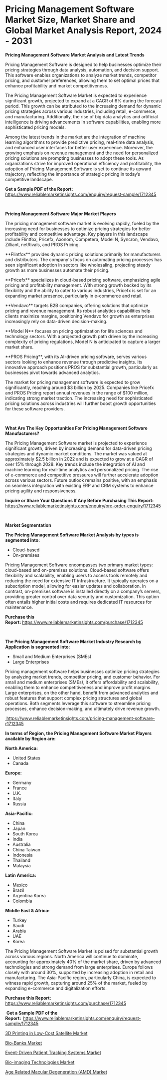 <p><h1>Pricing Management Software Market Size, Market Share and Global Market Analysis Report, 2024 - 2031</h1></p><p><strong>Pricing Management Software Market Analysis and Latest Trends</strong></p>
<p><p>Pricing Management Software is designed to help businesses optimize their pricing strategies through data analysis, automation, and decision support. This software enables organizations to analyze market trends, competitor pricing, and customer preferences, allowing them to set optimal prices that enhance profitability and market competitiveness.</p><p>The Pricing Management Software Market is expected to experience significant growth, projected to expand at a CAGR of 6% during the forecast period. This growth can be attributed to the increasing demand for dynamic pricing strategies across various industries, including retail, e-commerce, and manufacturing. Additionally, the rise of big data analytics and artificial intelligence is driving advancements in software capabilities, enabling more sophisticated pricing models.</p><p>Among the latest trends in the market are the integration of machine learning algorithms to provide predictive pricing, real-time data analysis, and enhanced user interfaces for better user experience. Moreover, the growing emphasis on revenue management and the need for personalized pricing solutions are prompting businesses to adopt these tools. As organizations strive for improved operational efficiency and profitability, the adoption of Pricing Management Software is set to continue its upward trajectory, reflecting the importance of strategic pricing in today’s competitive landscape.</p></p>
<p><strong>Get a Sample PDF of the Report:&nbsp;</strong> <a href="https://www.reliablemarketinsights.com/enquiry/request-sample/1712345?utm_campaign=1619&utm_medium=2&utm_source=Github&utm_content=ia&utm_term=22102024&utm_id=pricing-management-software">https://www.reliablemarketinsights.com/enquiry/request-sample/1712345</a></p>
<p>&nbsp;</p>
<p><strong>Pricing Management Software Major Market Players</strong></p>
<p><p>The pricing management software market is evolving rapidly, fueled by the increasing need for businesses to optimize pricing strategies for better profitability and competitive advantage. Key players in this landscape include Flintfox, Pricefx, Axonom, Competera, Model N, Syncron, Vendavo, Zilliant, netRivals, and PROS Pricing.</p><p>**Flintfox** provides dynamic pricing solutions primarily for manufacturers and distributors. The company's focus on automating pricing processes has seen significant adoption in sectors like wholesaling, projecting steady growth as more businesses automate their pricing.</p><p>**Pricefx** specializes in cloud-based pricing software, emphasizing agile pricing and profitability management. With strong growth backed by its flexibility and the ability to cater to various industries, Pricefx is set for an expanding market presence, particularly in e-commerce and retail.</p><p>**Vendavo** targets B2B companies, offering solutions that optimize pricing and revenue management. Its robust analytics capabilities help clients maximize margins, positioning Vendavo for growth as enterprises increasingly rely on data-driven decision-making.</p><p>**Model N** focuses on pricing optimization for life sciences and technology sectors. With a projected growth path driven by the increasing complexity of pricing regulations, Model N is anticipated to capture a larger market share.</p><p>**PROS Pricing**, with its AI-driven pricing software, serves various sectors looking to enhance revenue through predictive insights. Its innovative approach positions PROS for substantial growth, particularly as businesses pivot towards advanced analytics.</p><p>The market for pricing management software is expected to grow significantly, reaching around $3 billion by 2025. Companies like Pricefx and PROS Pricing report annual revenues in the range of $100 million, indicating strong market traction. The increasing need for sophisticated pricing solutions across industries will further boost growth opportunities for these software providers.</p></p>
<p>&nbsp;</p>
<p><strong>What Are The Key Opportunities For Pricing Management Software Manufacturers?</strong></p>
<p><p>The Pricing Management Software market is projected to experience significant growth, driven by increasing demand for data-driven pricing strategies and dynamic market conditions. The market was valued at approximately $2.5 billion in 2022 and is expected to grow at a CAGR of over 15% through 2028. Key trends include the integration of AI and machine learning for real-time analytics and personalized pricing. The rise of e-commerce and competitive pressures will further accelerate adoption across various sectors. Future outlook remains positive, with an emphasis on seamless integration with existing ERP and CRM systems to enhance pricing agility and responsiveness.</p></p>
<p><strong>Inquire or Share Your Questions If Any Before Purchasing This Report:</strong> <a href="https://www.reliablemarketinsights.com/enquiry/pre-order-enquiry/1712345?utm_campaign=1619&utm_medium=2&utm_source=Github&utm_content=ia&utm_term=22102024&utm_id=pricing-management-software">https://www.reliablemarketinsights.com/enquiry/pre-order-enquiry/1712345</a></p>
<p>&nbsp;</p>
<p><strong>Market Segmentation</strong></p>
<p><strong>The Pricing Management Software Market Analysis by types is segmented into:</strong></p>
<p><ul><li>Cloud-based</li><li>On-premises</li></ul></p>
<p><p>Pricing Management Software encompasses two primary market types: cloud-based and on-premises solutions. Cloud-based software offers flexibility and scalability, enabling users to access tools remotely and reducing the need for extensive IT infrastructure. It typically operates on a subscription model, allowing for easier updates and collaboration. In contrast, on-premises software is installed directly on a company’s servers, providing greater control over data security and customization. This option often entails higher initial costs and requires dedicated IT resources for maintenance.</p></p>
<p><strong>Purchase this Report:&nbsp;</strong><a href="https://www.reliablemarketinsights.com/purchase/1712345?utm_campaign=1619&utm_medium=2&utm_source=Github&utm_content=ia&utm_term=22102024&utm_id=pricing-management-software">https://www.reliablemarketinsights.com/purchase/1712345</a></p>
<p>&nbsp;</p>
<p><strong>The Pricing Management Software Market Industry Research by Application is segmented into:</strong></p>
<p><ul><li>Small and Medium Enterprises (SMEs)</li><li>Large Enterprises</li></ul></p>
<p><p>Pricing management software helps businesses optimize pricing strategies by analyzing market trends, competitor pricing, and customer behavior. For small and medium enterprises (SMEs), it offers affordability and scalability, enabling them to enhance competitiveness and improve profit margins. Large enterprises, on the other hand, benefit from advanced analytics and robust features that support complex pricing structures and global operations. Both segments leverage this software to streamline pricing processes, enhance decision-making, and ultimately drive revenue growth.</p></p>
<p><a href="https://www.reliablemarketinsights.com/pricing-management-software-r1712345?utm_campaign=1619&utm_medium=2&utm_source=Github&utm_content=ia&utm_term=22102024&utm_id=pricing-management-software">&nbsp;https://www.reliablemarketinsights.com/pricing-management-software-r1712345</a></p>
<p><strong>In terms of Region, the Pricing Management Software Market Players available by Region are:</strong></p>
<p>
    <p> <strong> North America: </strong>
        <ul>
            <li>United States</li>
            <li>Canada</li>
        </ul>
        </p> 
    <p> <strong> Europe: </strong>
        <ul>
            <li>Germany</li>
            <li>France</li>
            <li>U.K.</li>
            <li>Italy</li>
            <li>Russia</li>
        </ul>
        </p> 
    <p> <strong> Asia-Pacific: </strong>
        <ul>
            <li>China</li>
            <li>Japan</li>
            <li>South Korea</li>
            <li>India</li>
            <li>Australia</li>
            <li>China Taiwan</li>
            <li>Indonesia</li>
            <li>Thailand</li>
            <li>Malaysia</li>
        </ul>
        </p> 
    <p> <strong> Latin America: </strong>
        <ul>
            <li>Mexico</li>
            <li>Brazil</li>
            <li>Argentina Korea</li>
            <li>Colombia</li>
        </ul>
        </p> 
    <p> <strong> Middle East & Africa: </strong>
        <ul>
            <li>Turkey</li>
            <li>Saudi</li>
            <li>Arabia</li>
            <li>UAE</li>
            <li>Korea</li>
        </ul>
    </p>
    </p>
<p><p>The Pricing Management Software Market is poised for substantial growth across various regions. North America will continue to dominate, accounting for approximately 40% of the market share, driven by advanced technologies and strong demand from large enterprises. Europe follows closely with around 30%, supported by increasing adoption in retail and manufacturing. The Asia-Pacific region, particularly China, is expected to witness rapid growth, capturing around 25% of the market, fueled by expanding e-commerce and digitalization efforts.</p></p>
<p><strong>Purchase this Report: </strong><a href="https://www.reliablemarketinsights.com/purchase/1712345?utm_campaign=1619&utm_medium=2&utm_source=Github&utm_content=ia&utm_term=22102024&utm_id=pricing-management-software">https://www.reliablemarketinsights.com/purchase/1712345</a></p>
<p>&nbsp;<strong>Get a Sample PDF of the Report:&nbsp;&nbsp;</strong><a href="https://www.reliablemarketinsights.com/enquiry/request-sample/1712345?utm_campaign=1619&utm_medium=2&utm_source=Github&utm_content=ia&utm_term=22102024&utm_id=pricing-management-software">https://www.reliablemarketinsights.com/enquiry/request-sample/1712345</a></p>
<p><strong></strong></p>
<p><p><a href="https://www.linkedin.com/pulse/global-3d-printing-low-cost-satellite-market-opportunities-ugl4e?utm_campaign=1619&utm_medium=2&utm_source=Github&utm_content=ia&utm_term=22102024&utm_id=pricing-management-software">3D Printing in Low-Cost Satellite Market</a></p><p><a href="https://www.linkedin.com/pulse/bio-banks-industry-sector-new-technologies-market-impact-forecasted-5pwbc?utm_campaign=1619&utm_medium=2&utm_source=Github&utm_content=ia&utm_term=22102024&utm_id=pricing-management-software">Bio-Banks Market</a></p><p><a href="https://www.linkedin.com/pulse/booming-event-driven-patient-tracking-systems-market-pzbtc?utm_campaign=1619&utm_medium=2&utm_source=Github&utm_content=ia&utm_term=22102024&utm_id=pricing-management-software">Event-Driven Patient Tracking Systems Market</a></p><p><a href="https://www.linkedin.com/pulse/driving-forces-global-bio-imaging-technologies-market-trends-7k0cc?utm_campaign=1619&utm_medium=2&utm_source=Github&utm_content=ia&utm_term=22102024&utm_id=pricing-management-software">Bio-imaging Technologies Market</a></p><p><a href="https://www.linkedin.com/pulse/market-leaders-laggards-global-age-related-macular-degeneration-rlnhc?utm_campaign=1619&utm_medium=2&utm_source=Github&utm_content=ia&utm_term=22102024&utm_id=pricing-management-software">Age Related Macular Degeneration (AMD) Market</a></p></p>